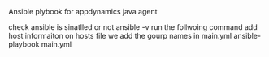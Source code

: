 Ansible plybook for appdynamics java agent

check ansible is sinatlled or not
ansible -v
run the follwoing command
add host informaiton on hosts file
we add the gourp names in main.yml
ansible-playbook main.yml

